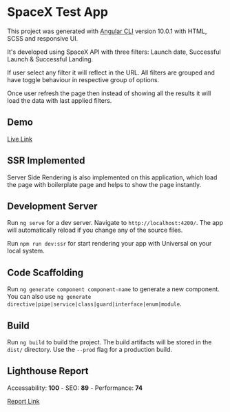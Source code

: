 # SpaceX Test App

This project was generated with [Angular CLI](https://github.com/angular/angular-cli) version 10.0.1 with HTML, SCSS and responsive UI.

It's developed using SpaceX API with three filters: Launch date, Successful Launch & Successful Landing.

If user select any filter it will reflect in the URL. All filters are grouped and have toggle behaviour in respective group of options.

Once user refresh the page then instead of showing all the results it will load the data with last applied filters.

## Demo

[Live Link](https://hasan-spacex.herokuapp.com/)

## SSR Implemented

Server Side Rendering is also implemented on this application, which load the page with boilerplate page and helps to show the page instantly.


## Development Server

Run `ng serve` for a dev server. Navigate to `http://localhost:4200/`. The app will automatically reload if you change any of the source files.

Run `npm run dev:ssr` for start rendering your app with Universal on your local system.

## Code Scaffolding

Run `ng generate component component-name` to generate a new component. You can also use `ng generate directive|pipe|service|class|guard|interface|enum|module`.

## Build

Run `ng build` to build the project. The build artifacts will be stored in the `dist/` directory. Use the `--prod` flag for a production build.

## Lighthouse Report

Accessability: **100** - SEO: **89** - Performance: **74**

[Report Link](https://www.awesomescreenshot.com/image/5736499/9150f1608744347e3dd8845ccf029efe)